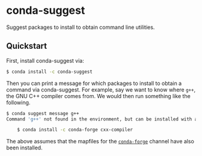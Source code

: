 # conda-suggest
Suggest packages to install to obtain command line utilities.

## Quickstart

First, install conda-suggest via:

```sh
$ conda install -c conda-suggest
```

Then you can print a message for which packages to install to obtain a command
via conda-suggest. For example, say we want to know where `g++`, the GNU C++
compiler comes from. We would then run something like the following.

```sh
$ conda suggest message g++
Command 'g++' not found in the environment, but can be installed with any of:

    $ conda install -c conda-forge cxx-compiler
```

The above assumes that the mapfiles for the [`conda-forge`](https://conda-forge.org)
channel have also been installed.







